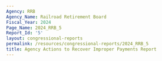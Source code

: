 ```yaml
---
Agency: RRB
Agency_Name: Railroad Retirement Board
Fiscal_Year: 2024
Page_Name: 2024_RRB_5
Report_Id: '5'
layout: congressional-reports
permalink: /resources/congressional-reports/2024_RRB_5
title: Agency Actions to Recover Improper Payments Report
---
```

